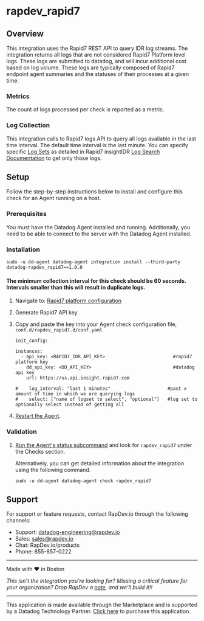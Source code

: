 # rapdev_rapid7
## Overview
This integration uses the Rapid7 REST API to query IDR log streams. The integration returns all logs that are not considered Rapid7 Platform level logs. These logs are submitted to datadog, and will incur additional cost based on log volume. These logs are typically composed of Rapid7 endpoint agent summaries and the statuses of their processes at a given time. 

### Metrics
The count of logs processed per check is reported as a metric.

### Log Collection
This integration calls to Rapid7 logs API to query all logs available in the last time interval. The default time interval is the last minute. You can specify specific [Log Sets][5] as detailed in Rapid7 insightIDR [Log Search Documentation][6] to get only those logs.

## Setup

Follow the step-by-step instructions below to install and configure this check for an Agent running on a host. 

### Prerequisites

You must have the Datadog Agent installed and running. Additionally, you need to be able to connect to the server with the Datadog Agent installed.


### Installation
```
sudo -u dd-agent datadog-agent integration install --third-party datadog-rapdev_rapid7==1.0.0
``` 
#### The minimum collection interval for this check should be 60 seconds. Intervals smaller than this will result in duplicate logs.

1. Navigate to:  [Rapid7 platform configuration][1]
2. Generate Rapid7 API key
3. Copy and paste the key into your Agent check configuration file, `conf.d/rapdev_rapid7.d/conf.yaml`

    ```
    init_config:
    
    instances:
      - api_key: <RAPID7_IDR_API_KEY>                         #rapid7 platform key
        dd_api_key: <DD_API_KEY>                              #datadog api key
        url: https://us.api.insight.rapid7.com
        
    #    log_interval: "last 1 minutes"                     #past x amount of time in which we are querying logs
    #    select: ["name of logset to select", "optional"]   #log set to optionally select instead of getting all
    ``` 

4. [Restart the Agent][2].

### Validation

1. [Run the Agent's status subcommand][3] and look for `rapdev_rapid7` under the Checks section.

    Alternatively, you can get detailed information about the integration using the following command.
    
    ```
    sudo -u dd-agent datadog-agent check rapdev_rapid7
    ```

## Support
For support or feature requests, contact RapDev.io through the following channels:

- Support: datadog-engineering@rapdev.io
- Sales: sales@rapdev.io
- Chat: RapDev.io/products
- Phone: 855-857-0222

---
Made with ❤️ in Boston

*This isn't the integration you're looking for? Missing a critical feature for your organization? Drop RapDev a [note](mailto:datadog-engineering@rapdev.io), and we'll build it!!*

---
This application is made available through the Marketplace and is supported by a Datadog Technology Partner. [Click here][4] to purchase this application.

[1]: https://insight.rapid7.com/platform#/apiKeyManagement/organization
[2]: https://docs.datadoghq.com/agent/guide/agent-commands/#start-stop-and-restart-the-agent
[3]: https://docs.datadoghq.com/agent/guide/agent-commands/#agent-status-and-information
[4]: https://app.datadoghq.com/marketplace/app/rapdev-rapid7/pricing
[5]: https://us.idr.insight.rapid7.com/op/D8A1412BEA86A11F15E5#/search
[6]: https://docs.rapid7.com/insightidr/log-search/